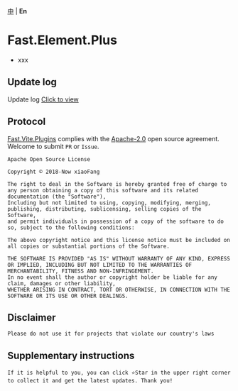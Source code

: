[中](https://gitee.com/China-xiaoFang/fast.element.plus) | **En**

# Fast.Element.Plus

- xxx

## Update log

Update log [Click to view](https://gitee.com/China-xiaoFang/fast.element.plus/commits/master)

## Protocol

[Fast.Vite.Plugins](https://gitee.com/China-xiaoFang/fast.element.plus) complies with the [Apache-2.0](https://gitee.com/China-xiaoFang/fast.element.plus/blob/master/LICENSE) open source agreement. Welcome to submit `PR` or `Issue`.

```
Apache Open Source License

Copyright © 2018-Now xiaoFang

The right to deal in the Software is hereby granted free of charge to any person obtaining a copy of this software and its related documentation (the "Software"),
Including but not limited to using, copying, modifying, merging, publishing, distributing, sublicensing, selling copies of the Software,
and permit individuals in possession of a copy of the software to do so, subject to the following conditions:

The above copyright notice and this license notice must be included on all copies or substantial portions of the Software.

THE SOFTWARE IS PROVIDED "AS IS" WITHOUT WARRANTY OF ANY KIND, EXPRESS OR IMPLIED, INCLUDING BUT NOT LIMITED TO THE WARRANTIES OF MERCHANTABILITY, FITNESS AND NON-INFRINGEMENT.
In no event shall the author or copyright holder be liable for any claim, damages or other liability,
WHETHER ARISING IN CONTRACT, TORT OR OTHERWISE, IN CONNECTION WITH THE SOFTWARE OR ITS USE OR OTHER DEALINGS.
```

## Disclaimer

```
Please do not use it for projects that violate our country's laws
```

## Supplementary instructions

```
If it is helpful to you, you can click ⭐Star in the upper right corner to collect it and get the latest updates. Thank you!
```
